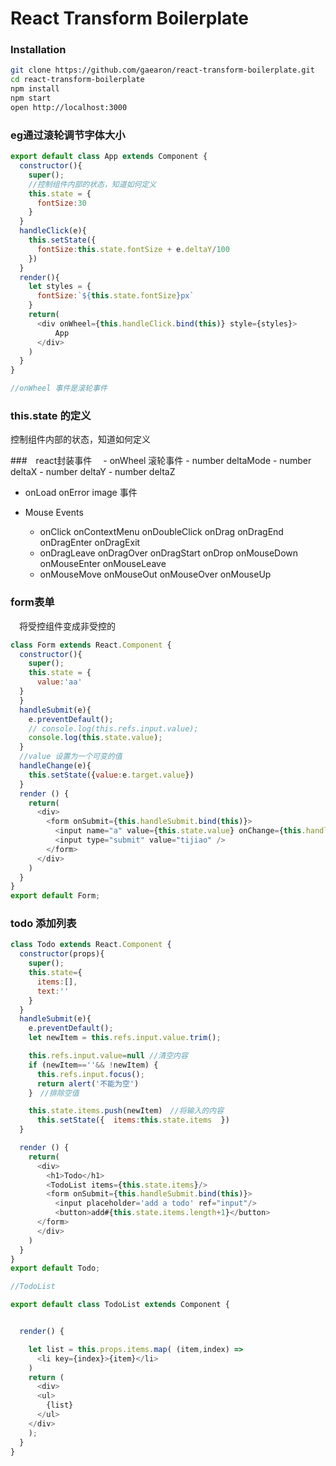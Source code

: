 # React Transform Boilerplate

### Installation

```bash
git clone https://github.com/gaearon/react-transform-boilerplate.git
cd react-transform-boilerplate
npm install
npm start
open http://localhost:3000
```

### eg通过滚轮调节字体大小

```js
export default class App extends Component {
  constructor(){
    super();
    //控制组件内部的状态，知道如何定义
    this.state = {
      fontSize:30
    }
  }
  handleClick(e){
    this.setState({
      fontSize:this.state.fontSize + e.deltaY/100
    })
  }
  render(){
    let styles = {
      fontSize:`${this.state.fontSize}px`
    }
    return(
      <div onWheel={this.handleClick.bind(this)} style={styles}>
          App
      </div>
    )
  }
}

//onWheel 事件是滚轮事件
```
### this.state 的定义

控制组件内部的状态，知道如何定义

###　react封装事件
　- onWheel 滚轮事件
    -  number deltaMode
    -  number deltaX
    -  number deltaY
    -  number deltaZ
  - onLoad onError image 事件
  - Mouse Events

    -  onClick onContextMenu onDoubleClick onDrag onDragEnd onDragEnter onDragExit
    -  onDragLeave onDragOver onDragStart onDrop onMouseDown onMouseEnter onMouseLeave
    -  onMouseMove onMouseOut onMouseOver onMouseUp

### form表单

　将受控组件变成非受控的

```js
class Form extends React.Component {
  constructor(){
    super();
    this.state = {
      value:'aa'
  }
  }
  handleSubmit(e){
    e.preventDefault();
    // console.log(this.refs.input.value);
    console.log(this.state.value);
  }
  //value 设置为一个可变的值
  handleChange(e){
    this.setState({value:e.target.value})
  }
  render () {
    return(
      <div>
        <form onSubmit={this.handleSubmit.bind(this)}>
          <input name="a" value={this.state.value} onChange={this.handleChange.bind(this)}/>
          <input type="submit" value="tijiao" />
        </form>
      </div>
    )
  }
}
export default Form;

```

### todo 添加列表

```js
class Todo extends React.Component {
  constructor(props){
    super();
    this.state={
      items:[],
      text:''
    }
  }
  handleSubmit(e){
    e.preventDefault();
    let newItem = this.refs.input.value.trim();

    this.refs.input.value=null //清空内容
    if (newItem==''&& !newItem) {
      this.refs.input.focus();
      return alert('不能为空')
    }　//排除空值

    this.state.items.push(newItem)　//将输入的内容
      this.setState({  items:this.state.items  })　
  }

  render () {
    return(
      <div>
        <h1>Todo</h1>
        <TodoList items={this.state.items}/>
        <form onSubmit={this.handleSubmit.bind(this)}>
          <input placeholder='add a todo' ref="input"/>
          <button>add#{this.state.items.length+1}</button>
      </form>
      </div>
    )
  }
}
export default Todo;
```
```js
//TodoList

export default class TodoList extends Component {


  render() {

    let list = this.props.items.map( (item,index) =>
      <li key={index}>{item}</li>
    )
    return (
      <div>
      <ul>
        {list}
      </ul>
    </div>
    );
  }
}
```
